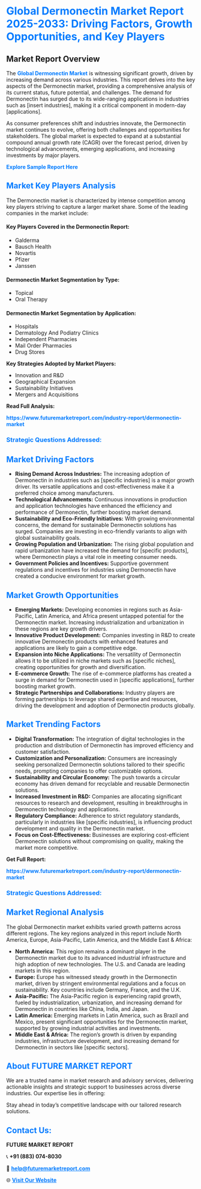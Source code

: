<h1 style="color: #007BFF;">Global Dermonectin Market Report 2025-2033: Driving Factors, Growth Opportunities, and Key Players</h1>

<section id="overview">
<h2>Market Report Overview</h2>
<p>The <a href="https://www.futuremarketreport.com/industry-report/dermonectin-market" style="color: #007BFF; text-decoration: none;"><strong>Global Dermonectin Market</strong></a> is witnessing significant growth, driven by increasing demand across various industries. This report delves into the key aspects of the Dermonectin market, providing a comprehensive analysis of its current status, future potential, and challenges. The demand for Dermonectin has surged due to its wide-ranging applications in industries such as [insert industries], making it a critical component in modern-day [applications].</p>
<p>As consumer preferences shift and industries innovate, the Dermonectin market continues to evolve, offering both challenges and opportunities for stakeholders. The global market is expected to expand at a substantial compound annual growth rate (CAGR) over the forecast period, driven by technological advancements, emerging applications, and increasing investments by major players.</p>
</section>

<section id="overview">
<p><a href="https://www.futuremarketreport.com/request-sample/reportId=34401" style="color: #007BFF; text-decoration: none;"><strong>Explore Sample Report Here</strong></a></p>
</section>

<section id="key-players">
<h2 style="color: #007BFF;">Market Key Players Analysis</h2>
<p>The Dermonectin market is characterized by intense competition among key players striving to capture a larger market share. Some of the leading companies in the market include:</p>
<h4>Key Players Covered in the Dermonectin Report:</h4>
<ul><li>Galderma</li><li>Bausch Health</li><li>Novartis</li><li>Pfizer</li><li>Janssen</li></ul>
<h4>Dermonectin Market Segmentation by Type:</h4>
<ul><li>Topical</li><li>Oral Therapy</li></ul>

<h4>Dermonectin Market Segmentation by Application:</h4>
<ul><li>Hospitals</li><li>Dermatology And Podiatry Clinics</li><li>Independent Pharmacies</li><li>Mail Order Pharmacies</li><li>Drug Stores</li></ul>
<p><strong>Key Strategies Adopted by Market Players:</strong></p>
<ul>
<li>Innovation and R&D</li>
<li>Geographical Expansion</li>
<li>Sustainability Initiatives</li>
<li>Mergers and Acquisitions</li>
</ul>
</section>

<section>
<p><strong>Read Full Analysis: </strong></p><a href="https://www.futuremarketreport.com/industry-report/dermonectin-market" style="color: #007BFF; text-decoration: none;"><strong>https://www.futuremarketreport.com/industry-report/dermonectin-market</strong></a>
<h3 style="color: #007BFF;">Strategic Questions Addressed:</h3>
</section>

<section id="driving-factors">
<h2 style="color: #007BFF;">Market Driving Factors</h2>
<ul>
<li><strong>Rising Demand Across Industries:</strong> The increasing adoption of Dermonectin in industries such as [specific industries] is a major growth driver. Its versatile applications and cost-effectiveness make it a preferred choice among manufacturers.</li>
<li><strong>Technological Advancements:</strong> Continuous innovations in production and application technologies have enhanced the efficiency and performance of Dermonectin, further boosting market demand.</li>
<li><strong>Sustainability and Eco-Friendly Initiatives:</strong> With growing environmental concerns, the demand for sustainable Dermonectin solutions has surged. Companies are investing in eco-friendly variants to align with global sustainability goals.</li>
<li><strong>Growing Population and Urbanization:</strong> The rising global population and rapid urbanization have increased the demand for [specific products], where Dermonectin plays a vital role in meeting consumer needs.</li>
<li><strong>Government Policies and Incentives:</strong> Supportive government regulations and incentives for industries using Dermonectin have created a conducive environment for market growth.</li>
</ul>
</section>

<section id="growth-opportunities">
<h2 style="color: #007BFF;">Market Growth Opportunities</h2>
<ul>
<li><strong>Emerging Markets:</strong> Developing economies in regions such as Asia-Pacific, Latin America, and Africa present untapped potential for the Dermonectin market. Increasing industrialization and urbanization in these regions are key growth drivers.</li>
<li><strong>Innovative Product Development:</strong> Companies investing in R&D to create innovative Dermonectin products with enhanced features and applications are likely to gain a competitive edge.</li>
<li><strong>Expansion into Niche Applications:</strong> The versatility of Dermonectin allows it to be utilized in niche markets such as [specific niches], creating opportunities for growth and diversification.</li>
<li><strong>E-commerce Growth:</strong> The rise of e-commerce platforms has created a surge in demand for Dermonectin used in [specific applications], further boosting market growth.</li>
<li><strong>Strategic Partnerships and Collaborations:</strong> Industry players are forming partnerships to leverage shared expertise and resources, driving the development and adoption of Dermonectin products globally.</li>
</ul>
</section>

<section id="trending-factors">
<h2 style="color: #007BFF;">Market Trending Factors</h2>
<ul>
<li><strong>Digital Transformation:</strong> The integration of digital technologies in the production and distribution of Dermonectin has improved efficiency and customer satisfaction.</li>
<li><strong>Customization and Personalization:</strong> Consumers are increasingly seeking personalized Dermonectin solutions tailored to their specific needs, prompting companies to offer customizable options.</li>
<li><strong>Sustainability and Circular Economy:</strong> The push towards a circular economy has driven demand for recyclable and reusable Dermonectin solutions.</li>
<li><strong>Increased Investment in R&D:</strong> Companies are allocating significant resources to research and development, resulting in breakthroughs in Dermonectin technology and applications.</li>
<li><strong>Regulatory Compliance:</strong> Adherence to strict regulatory standards, particularly in industries like [specific industries], is influencing product development and quality in the Dermonectin market.</li>
<li><strong>Focus on Cost-Effectiveness:</strong> Businesses are exploring cost-efficient Dermonectin solutions without compromising on quality, making the market more competitive.</li>
</ul>
</section>

<section>
<p><strong>Get Full Report: </strong></p><a href="https://www.futuremarketreport.com/industry-report/dermonectin-market" style="color: #007BFF; text-decoration: none;"><strong>https://www.futuremarketreport.com/industry-report/dermonectin-market</strong></a>
<h3 style="color: #007BFF;">Strategic Questions Addressed:</h3>
</section>


<section id="regional-analysis">
<h2 style="color: #007BFF;">Market Regional Analysis</h2>
<p>The global Dermonectin market exhibits varied growth patterns across different regions. The key regions analyzed in this report include North America, Europe, Asia-Pacific, Latin America, and the Middle East & Africa:</p>
<ul>
<li><strong>North America:</strong> This region remains a dominant player in the Dermonectin market due to its advanced industrial infrastructure and high adoption of new technologies. The U.S. and Canada are leading markets in this region.</li>
<li><strong>Europe:</strong> Europe has witnessed steady growth in the Dermonectin market, driven by stringent environmental regulations and a focus on sustainability. Key countries include Germany, France, and the U.K.</li>
<li><strong>Asia-Pacific:</strong> The Asia-Pacific region is experiencing rapid growth, fueled by industrialization, urbanization, and increasing demand for Dermonectin in countries like China, India, and Japan.</li>
<li><strong>Latin America:</strong> Emerging markets in Latin America, such as Brazil and Mexico, present significant opportunities for the Dermonectin market, supported by growing industrial activities and investments.</li>
<li><strong>Middle East & Africa:</strong> The region’s growth is driven by expanding industries, infrastructure development, and increasing demand for Dermonectin in sectors like [specific sectors].</li>
</ul>
</section>

<footer>
<h2 style="color: #007BFF;">About FUTURE MARKET REPORT</h2>
<p>We are a trusted name in market research and advisory services, delivering actionable insights and strategic support to businesses across diverse industries. Our expertise lies in offering:</p>

<p>Stay ahead in today’s competitive landscape with our tailored research solutions.</p>

<h2 style="color: #007BFF;">Contact Us:</h2>
<p><strong>FUTURE MARKET REPORT</strong></p>
<p>📞 <strong>+91 (883) 074-8030</strong></p>
<p>📧 <strong><a href="mailto:help@futuremarketreport.com" style="color: #007BFF;">help@futuremarketreport.com</a></strong></p>
<p>🌐 <strong><a href="https://www.futuremarketreport.com/" style="color: #007BFF;">Visit Our Website</a></strong></p>
</footer>